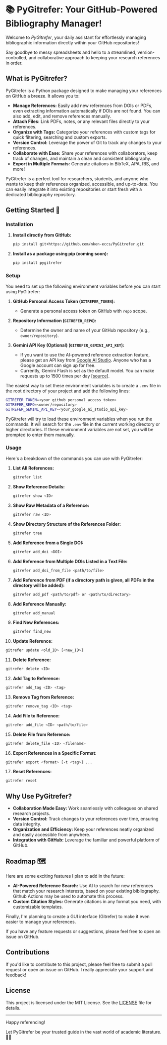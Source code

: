 # 📚 PyGitrefer: Your GitHub-Powered Bibliography Manager!

Welcome to _PyGitrefer_, your daily assistant for effortlessly managing bibliographic information directly within your GitHub repositories!

Say goodbye to messy spreadsheets and hello to a streamlined, version-controlled, and collaborative approach to keeping your research references in order.

## What is PyGitrefer?

PyGitrefer is a Python package designed to make managing your references on GitHub a breeze. It allows you to:

* **Manage References:** Easily add new references from DOIs or PDFs, even extracting information automatically if DOIs are not found. You can also add, edit, and remove references manually.
* **Attach Files:** Link PDFs, notes, or any relevant files directly to your references.
* **Organize with Tags:** Categorize your references with custom tags for quick filtering, searching and custom exports.
* **Version Control:** Leverage the power of Git to track any changes to your references.
* **Collaborate with Ease:** Share your references with collaborators, keep track of changes, and maintain a clean and consistent bibliography.
* **Export in Multiple Formats:** Generate citations in BibTeX, APA, RIS, and more!

PyGitrefer is a perfect tool for researchers, students, and anyone who wants to keep their references organized, accessible, and up-to-date. You can easily integrate it into existing repositories or start fresh with a dedicated bibliography repository.

## Getting Started 🚀

### Installation

1. **Install directly from GitHub:**

   ```bash
   pip install git+https://github.com/nken-eccs/PyGitrefer.git
   ```

2. **Install as a package using pip (coming soon):**

   ```bash
   pip install pygitrefer
   ```

### Setup

You need to set up the following environment variables before you can start using PyGitrefer:

1. **GitHub Personal Access Token (`GITREFER_TOKEN`):**
   - Generate a personal access token on GitHub with `repo` scope.

2. **Repository Information (`GITREFER_REPO`):**
   - Determine the owner and name of your GitHub repository (e.g., `owner/repository`).

3. **Gemini API Key (Optional) (`GITREFER_GEMINI_API_KEY`):**
   - If you want to use the AI-powered reference extraction feature, please get an API key from [Google AI Studio](https://aistudio.google.com/). Anyone who has a Google account can sign up for free.
   - Currently, Gemini Flash is set as the default model. You can make requests up to 1500 times per day [[source](https://ai.google.dev/pricing)].

The easiest way to set these environment variables is to create a `.env` file in the root directory of your project and add the following lines:

```bash
GITREFER_TOKEN=<your_github_personal_access_token>
GITREFER_REPO=<owner/repository>
GITREFER_GEMINI_API_KEY=<your_google_ai_studio_api_key>
```

PyGitrefer will try to load these environment variables when you run the commands. It will search for the `.env` file in the current working directory or higher directories. If these environment variables are not set, you will be prompted to enter them manually.

### Usage

Here's a breakdown of the commands you can use with PyGitrefer:

1. **List All References:**

   ```bash
   gitrefer list
   ```

2. **Show Reference Details:**

   ```bash
   gitrefer show <ID>
   ```

3. **Show Raw Metadata of a Reference:**

   ```bash
   gitrefer raw <ID>
   ```

4. **Show Directory Structure of the References Folder:**

   ```bash
   gitrefer tree
   ```

5. **Add Reference from a Single DOI:**

   ```bash
   gitrefer add_doi <DOI>
   ```

6. **Add Reference from Multiple DOIs Listed in a Text File:**

   ```bash
   gitrefer add_doi_from_file <path/to/file>
   ```

7. **Add Reference from PDF (if a directory path is given, all PDFs in the directory will be added):** 

   ```bash
   gitrefer add_pdf <path/to/pdf> or <path/to/directory>
   ```

8. **Add Reference Manually:**

   ```bash
   gitrefer add_manual
   ```

9. **Find New References:**

   ```bash
   gitrefer find_new
   ```

10. **Update Reference:**

   ```bash
   gitrefer update <old_ID> [<new_ID>] 
   ```

11. **Delete Reference:**

   ```bash
   gitrefer delete <ID>
   ```

12. **Add Tag to Reference:**

   ```bash
   gitrefer add_tag <ID> <tag>
   ```

13. **Remove Tag from Reference:**

   ```bash
   gitrefer remove_tag <ID> <tag>
   ```

14. **Add File to Reference:**

   ```bash
   gitrefer add_file <ID> <path/to/file>
   ```

15. **Delete File from Reference:**

   ```bash
   gitrefer delete_file <ID> <filename>
   ```

16. **Export References in a Specific Format:**

   ```bash
   gitrefer export <format> [-t <tag>] ...
   ```

17. **Reset References:**

   ```bash
   gitrefer reset
   ```

## Why Use PyGitrefer?

* **Collaboration Made Easy:** Work seamlessly with colleagues on shared research projects.
* **Version Control:** Track changes to your references over time, ensuring data integrity.
* **Organization and Efficiency:** Keep your references neatly organized and easily accessible from anywhere.
* **Integration with GitHub:** Leverage the familiar and powerful platform of GitHub.

## Roadmap 🗺️

Here are some exciting features I plan to add in the future:

* **AI-Powered Reference Search:** Use AI to search for new references that match your research interests, based on your existing bibliography. Github Actions may be used to automate this process.
* **Custom Citation Styles:** Generate citations in any format you need, with customizable templates.

Finally, I'm planning to create a GUI interface (Gitrefer) to make it even easier to manage your references.

If you have any feature requests or suggestions, please feel free to open an issue on GitHub.

## Contributions

If you'd like to contribute to this project, please feel free to submit a pull request or open an issue on GitHub. I really appreciate your support and feedback!

## License

This project is licensed under the MIT License. See the [LICENSE](LICENSE) file for details.

---

Happy referencing!

Let PyGitrefer be your trusted guide in the vast world of academic literature. 🚢🧭